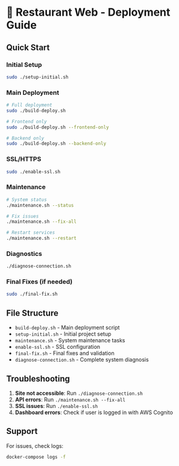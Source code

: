 # 🚀 Restaurant Web - Deployment Guide

## Quick Start

### Initial Setup
```bash
sudo ./setup-initial.sh
```

### Main Deployment
```bash
# Full deployment
sudo ./build-deploy.sh

# Frontend only
sudo ./build-deploy.sh --frontend-only

# Backend only  
sudo ./build-deploy.sh --backend-only
```

### SSL/HTTPS
```bash
sudo ./enable-ssl.sh
```

### Maintenance
```bash
# System status
./maintenance.sh --status

# Fix issues
./maintenance.sh --fix-all

# Restart services
./maintenance.sh --restart
```

### Diagnostics
```bash
./diagnose-connection.sh
```

### Final Fixes (if needed)
```bash
sudo ./final-fix.sh
```

## File Structure

- `build-deploy.sh` - Main deployment script
- `setup-initial.sh` - Initial project setup
- `maintenance.sh` - System maintenance tasks
- `enable-ssl.sh` - SSL configuration
- `final-fix.sh` - Final fixes and validation
- `diagnose-connection.sh` - Complete system diagnosis

## Troubleshooting

1. **Site not accessible**: Run `./diagnose-connection.sh`
2. **API errors**: Run `./maintenance.sh --fix-all`
3. **SSL issues**: Run `./enable-ssl.sh`
4. **Dashboard errors**: Check if user is logged in with AWS Cognito

## Support

For issues, check logs:
```bash
docker-compose logs -f
```
